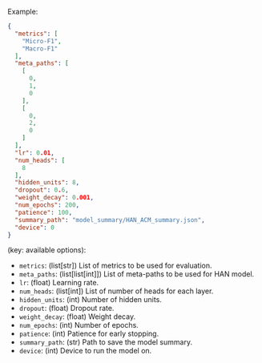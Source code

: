 Example:

```json
{
  "metrics": [
    "Micro-F1",
    "Macro-F1"
  ],
  "meta_paths": [
    [
      0,
      1,
      0
    ],
    [
      0,
      2,
      0
    ]
  ],
  "lr": 0.01,
  "num_heads": [
    8
  ],
  "hidden_units": 8,
  "dropout": 0.6,
  "weight_decay": 0.001,
  "num_epochs": 200,
  "patience": 100,
  "summary_path": "model_summary/HAN_ACM_summary.json",
  "device": 0
}
```

(key: available options):
- `metrics`: (list[str]) List of metrics to be used for evaluation.
- `meta_paths`: (list[list[int]]) List of meta-paths to be used for HAN model.
- `lr`: (float) Learning rate.
- `num_heads`: (list[int]) List of number of heads for each layer.
- `hidden_units`: (int) Number of hidden units.
- `dropout`: (float) Dropout rate.
- `weight_decay`: (float) Weight decay.
- `num_epochs`: (int) Number of epochs.
- `patience`: (int) Patience for early stopping.
- `summary_path`: (str) Path to save the model summary.
- `device`: (int) Device to run the model on.
